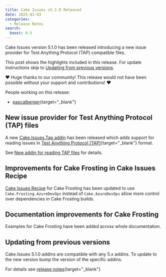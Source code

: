 ```yaml
---
title: Cake Issues v5.1.0 Released
date: 2025-01-03
categories:
  - Release Notes
search:
  boost: 0.5
---
```


Cake Issues version 5.1.0 has been released introducing a new issue provider for Test Anything Protocol (TAP) compatible files.

<!-- more -->

This post shows the highlights included in this release.
For update instructions skip to [Updating from previous versions](#updating-from-previous-versions).

❤ Huge thanks to our community! This release would not have been possible without your support and contributions! ❤

People working on this release:

* [pascalberger](https://github.com/pascalberger){target="_blank"}

## New issue provider for Test Anything Protocol (TAP) files

A new [Cake.Issues.Tap addin] has been released which adds support for reading issues in [Test Anything Protocol (TAP)]{target="_blank"} format.

See [New addin for reading TAP files](2025-01-03-tap-issue-provider.md) for details.

## Improvements for Cake Frosting in Cake Issues Recipe

[Cake Issues Recipe] for Cake Frosting has been updated to use `Cake.Frosting.AzureDevOps` instead of `Cake.AzureDevOps` allow
more control over dependencies in Cake Frosting builds.

## Documentation improvements for Cake Frosting

Examples for Cake Frosting have been added across whole documentation.

## Updating from previous versions

Cake.Issues 5.1.0 addins are compatible with any 5.x addins.
To update to the new version bump the version of the specific addins.

For details see [release notes](https://github.com/cake-contrib/Cake.Issues/releases/tag/5.1.0){target="_blank"}

[Cake.Issues.Tap addin]: ../../documentation/issue-providers/tap/index.md
[Test Anything Protocol (TAP)]: https://testanything.org/
[Cake Issues Recipe]: ../../documentation/recipe/index.md
